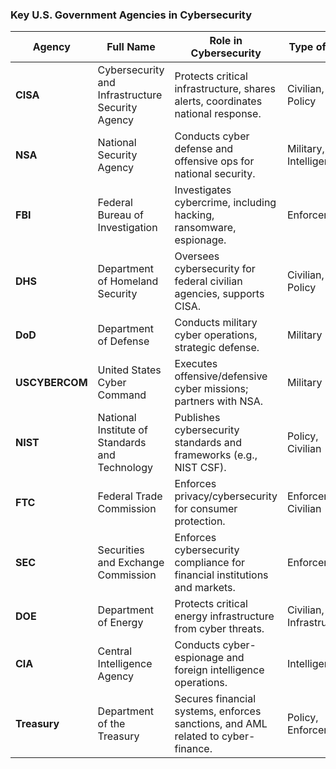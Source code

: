 ### **Key U.S. Government Agencies in Cybersecurity**

|Agency|Full Name|Role in Cybersecurity|Type of Role|
|---|---|---|---|
|**CISA**|Cybersecurity and Infrastructure Security Agency|Protects critical infrastructure, shares alerts, coordinates national response.|Civilian, Policy|
|**NSA**|National Security Agency|Conducts cyber defense and offensive ops for national security.|Military, Intelligence|
|**FBI**|Federal Bureau of Investigation|Investigates cybercrime, including hacking, ransomware, espionage.|Enforcement|
|**DHS**|Department of Homeland Security|Oversees cybersecurity for federal civilian agencies, supports CISA.|Civilian, Policy|
|**DoD**|Department of Defense|Conducts military cyber operations, strategic defense.|Military|
|**USCYBERCOM**|United States Cyber Command|Executes offensive/defensive cyber missions; partners with NSA.|Military|
|**NIST**|National Institute of Standards and Technology|Publishes cybersecurity standards and frameworks (e.g., NIST CSF).|Policy, Civilian|
|**FTC**|Federal Trade Commission|Enforces privacy/cybersecurity for consumer protection.|Enforcement, Civilian|
|**SEC**|Securities and Exchange Commission|Enforces cybersecurity compliance for financial institutions and markets.|Enforcement|
|**DOE**|Department of Energy|Protects critical energy infrastructure from cyber threats.|Civilian, Infrastructure|
|**CIA**|Central Intelligence Agency|Conducts cyber-espionage and foreign intelligence operations.|Intelligence|
|**Treasury**|Department of the Treasury|Secures financial systems, enforces sanctions, and AML related to cyber-finance.|Policy, Enforcement|
